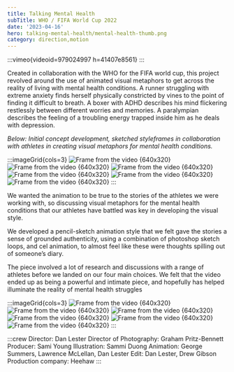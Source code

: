 ```yaml
---
title: Talking Mental Health
subTitle: WHO / FIFA World Cup 2022
date: '2023-04-16'
hero: talking-mental-health/mental-health-thumb.png
category: direction,motion
---
```


:::vimeo{videoid=979024997 h=41407e8561}
:::

Created in collaboration with the WHO for the FIFA world cup, this project revolved around the use of animated visual metaphors to get across the reality of living with mental health conditions. A runner struggling with extreme anxiety finds herself physically constricted by vines to the point of finding it difficult to breath. A boxer with ADHD describes his mind flickering restlessly between different worries and memories. A paralympian describes the feeling of a troubling energy trapped inside him as he deals with depression.

_Below: Initial concept development, sketched styleframes in collaboration with athletes in creating visual metaphors for mental health conditions._

:::imageGrid{cols=3}
![Frame from the video {640x320}](/static/images/talking-mental-health/1.jpg)
![Frame from the video {640x320}](/static/images/talking-mental-health/3.jpg)
![Frame from the video {640x320}](/static/images/talking-mental-health/2.png)
![Frame from the video {640x320}](/static/images/talking-mental-health/4.jpg)
![Frame from the video {640x320}](/static/images/talking-mental-health/5.jpg)
![Frame from the video {640x320}](/static/images/talking-mental-health/6.jpg)
:::

We wanted the animation to be true to the stories of the athletes we were working with, so discussing visual metaphors for the mental health conditions that our athletes have battled was key in developing the visual style.

We developed a pencil-sketch animation style that we felt gave the stories a sense of grounded authenticity, using a combination of photoshop sketch loops, and cel animation, to almost feel like these were thoughts spilling out of someone’s diary.

The piece involved a lot of research and discussions with a range of athletes before we landed on our four main choices. We felt that the video ended up as being a powerful and intimate piece, and hopefully has helped illuminate the reality of mental health struggles

:::imageGrid{cols=3}
![Frame from the video {640x320}](/static/images/talking-mental-health/7.png)
![Frame from the video {640x320}](/static/images/talking-mental-health/8.png)
![Frame from the video {640x320}](/static/images/talking-mental-health/9.png)
![Frame from the video {640x320}](/static/images/talking-mental-health/10.png)
![Frame from the video {640x320}](/static/images/talking-mental-health/11.png)
![Frame from the video {640x320}](/static/images/talking-mental-health/12.png)
:::

:::crew
Director: Dan Lester
Director of Photography: Graham Pritz-Bennett
Producer: Sami Young
Illustration: Sammi Duong
Animation: George Summers, Lawrence McLellan, Dan Lester
Edit: Dan Lester, Drew Gibson
Production company: Heehaw
:::
